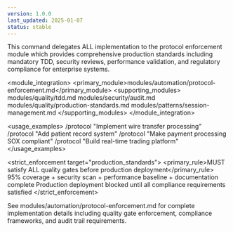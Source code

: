 ```yaml
---
version: 1.0.0
last_updated: 2025-01-07
status: stable
---
```


<command purpose="Production-ready development with mandatory quality gates and compliance standards">
  
  <delegation target="modules/automation/protocol-enforcement.md">
    This command delegates ALL implementation to the protocol enforcement module which provides comprehensive production standards including mandatory TDD, security reviews, performance validation, and regulatory compliance for enterprise systems.
  </delegation>
  
  <module_integration>
    <primary_module>modules/automation/protocol-enforcement.md</primary_module>
    <supporting_modules>
      <module>modules/quality/tdd.md</module>
      <module>modules/security/audit.md</module>
      <module>modules/quality/production-standards.md</module>
      <module>modules/patterns/session-management.md</module>
    </supporting_modules>
  </module_integration>
  
  <usage_examples>
    <example type="financial">/protocol "Implement wire transfer processing"</example>
    <example type="healthcare">/protocol "Add patient record system"</example>
    <example type="compliance">/protocol "Make payment processing SOX compliant"</example>
    <example type="critical">/protocol "Build real-time trading platform"</example>
  </usage_examples>
  
  <strict_enforcement target="production_standards">
    <primary_rule>MUST satisfy ALL quality gates before production deployment</primary_rule>
    <verification>95% coverage + security scan + performance baseline + documentation complete</verification>
    <consequence>Production deployment blocked until all compliance requirements satisfied</consequence>
  </strict_enforcement>
  
  <reference>
    See modules/automation/protocol-enforcement.md for complete implementation details including quality gate enforcement, compliance frameworks, and audit trail requirements.
  </reference>
  
</command>
